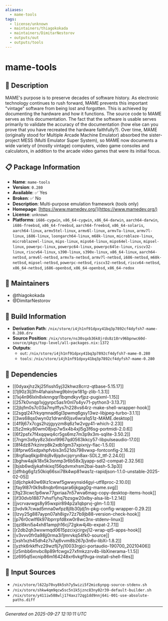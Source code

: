 ```yaml
---
aliases:
  - mame-tools
tags:
  - license/unknown
  - maintainers/thiagokokada
  - maintainers/DimitarNestorov
  - outputs/out
  - outputs/tools
---
```


# mame-tools

## 📝 Description

MAME's purpose is to preserve decades of software history. As electronic
technology continues to rush forward, MAME prevents this important
"vintage" software from being lost and forgotten. This is achieved by
documenting the hardware and how it functions. The source code to MAME
serves as this documentation. The fact that the software is usable serves
primarily to validate the accuracy of the documentation (how else can you
prove that you have recreated the hardware faithfully?). Over time, MAME
(originally stood for Multiple Arcade Machine Emulator) absorbed the
sister-project MESS (Multi Emulator Super System), so MAME now documents a
wide variety of (mostly vintage) computers, video game consoles and
calculators, in addition to the arcade video games that were its initial
focus.


## 📋 Package Information

- **Name**: `mame-tools`
- **Version**: `0.280`
- **Available**: ✅ Yes
- **Broken**: ✅ No
- **Description**: Multi-purpose emulation framework (tools only)
- **Homepage**: [https://www.mamedev.org/](https://www.mamedev.org/)
- **License**: `unknown`
- **Platforms**: `i686-cygwin`, `x86_64-cygwin`, `x86_64-darwin`, `aarch64-darwin`, `i686-freebsd`, `x86_64-freebsd`, `aarch64-freebsd`, `x86_64-solaris`, `aarch64-linux`, `armv5tel-linux`, `armv6l-linux`, `armv7a-linux`, `armv7l-linux`, `i686-linux`, `loongarch64-linux`, `m68k-linux`, `microblaze-linux`, `microblazeel-linux`, `mips-linux`, `mips64-linux`, `mips64el-linux`, `mipsel-linux`, `powerpc-linux`, `powerpc64-linux`, `powerpc64le-linux`, `riscv32-linux`, `riscv64-linux`, `s390-linux`, `s390x-linux`, `x86_64-linux`, `aarch64-netbsd`, `armv6l-netbsd`, `armv7a-netbsd`, `armv7l-netbsd`, `i686-netbsd`, `m68k-netbsd`, `mipsel-netbsd`, `powerpc-netbsd`, `riscv32-netbsd`, `riscv64-netbsd`, `x86_64-netbsd`, `i686-openbsd`, `x86_64-openbsd`, `x86_64-redox`
## 👥 Maintainers

- @thiagokokada
- @DimitarNestorov


## 🔧 Build Information

- **Derivation Path**: `/nix/store/i4jh1nf91dpxy41bq3p7892cf4dyfsh7-mame-0.280.drv`
- **Source Position**: `/nix/store/ns30sqxb36k8jrds8z18rv96bpnwc60d-source/pkgs/top-level/all-packages.nix:1372`
- **Outputs**:
  - `out`:  `/nix/store/i4jh1nf91dpxy41bq3p7892cf4dyfsh7-mame-0.280`
  - `tools`:  `/nix/store/i4jh1nf91dpxy41bq3p7892cf4dyfsh7-mame-0.280`

## 🔗 Dependencies

- [[0dyaxjhz2kj25fissh5yj32khwz8crrz-qtbase-5.15.17]]
- [[1j90z3lj3fn4fahaishwg9blnrjw181g-zlib-1.3.1]]
- [[1xj4n96lxln8xknngqrl1bqmdkyvfjpz-pugixml-1.15]]
- [[257k0vnqp1xjgyrpc5as1r0nl7s4yv71-python3-3.13.7]]
- [[2jbjfm0s7c03a7mylffys7n228vs64rz-make-shell-wrapper-hook]]
- [[2sgql247rkyqmnad6gl3pwmq6gsy13wz-libjpeg-turbo-3.1.1]]
- [[3ws68qs0wyn0z1drwn60jsv6wra1q51z-MAME.desktop]]
- [[4f9j67x7cgs2hzjgyyzm8q6z1w2vgy41-which-2.23]]
- [[5z2mky80wm08jvp7w5x4b4xjl5g3f6sg-portmidi-2.0.6]]
- [[6f2psfx7f4xqqwq4cr5gs6mz7m3p9x3m-sqlite-3.50.2]]
- [[7ngm3x6yy8z3dxvl9967qd0563kkcy57-libpulseaudio-17.0]]
- [[8f4dz87rkzinrp8k2xdb1gm37xpixnjy-flac-1.5.0]]
- [[8fprw65xdpxhpfvbis3n521ds798vwxp-fontconfig-2.16.2]]
- [[8rgfiaq6kjp8hbj8v8jqdvcjqrryn8ax-SDL2_ttf-2.24.0]]
- [[bghw4ajik18x5k3snmp3r6b58x3jyapp-sdl2-compat-2.32.56]]
- [[bjsb6wdjykafnkixq156qdvmxhsm2bai-bash-5.3p3]]
- [[dfhbg6g1z50kiq66sxi78k4wp81was1z-rapidjson-1.1.0-unstable-2025-02-05]]
- [[dljchpk40w69iz1cwwf5gwwynsid4gyi-utf8proc-2.10.0]]
- [[fay9l87r0k9s8nqbr6mqara6ijkgag0g-mame.svg]]
- [[fq23lcwc1p6ww77gxriaa7n57wva6mag-copy-desktop-items-hook]]
- [[if30dvb18877vhsf1yhq7bzsgw20xlby-alsa-lib-1.2.14]]
- [[jvcrvavwgs8y95wxpir894p2a1qbprvj-glm-1.0.1]]
- [[lvdvlk7cwad5mna0wfpz8jllb30jdj1n-pkg-config-wrapper-0.29.2]]
- [[lzvy25g887aypn07ah8igv72z7b9jb88-version-check-hook]]
- [[p76r0cwlf6k97ibprrpfd8xw0r8wc3nx-stdenv-linux]]
- [[qzl8kni5a4xh81ampjh16cj72gkw4j4b-expat-2.7.1]]
- [[r2db2qh3wxwmqd0615pzcixjcirgvj12-wrap-qt5-apps-hook]]
- [[v3vvv0fr0a98jj0rma3i1jmrvkq54fk0-source]]
- [[xsh1xzh45dh4z7s7aj6vvm8b267p3n6v-libXi-1.8.2]]
- [[yzhk6rkkffvz29wzflj7yj10033rgjci-portaudio-190700_20210406]]
- [[z5mbb6mvbc8p89rfcwgx27xfmkzzrv4b-libXinerama-1.1.5]]
- [[z695ql5xcnip86m164248xr6vkgf9vga-install-shell-files]]

## 📁 Input Sources

- `/nix/store/l622p70vy8k5sh7y5wizi5f2mic6ynpg-source-stdenv.sh`
- `/nix/store/shkw4qm9qcw5sc5n1k5jznc83ny02r39-default-builder.sh`
- `/nix/store/y411iw588wlj174axz72qg1dd9nnj64i-001-use-absolute-paths.diff`

---
*Generated on 2025-09-27 12:10:11 UTC*
